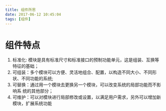 ```yaml
---
title: 组件所思
date: 2017-06-12 10:45:04
tags: [组件]
---
```


# 组件特点

1. 标准化: 模块是具有标准尺寸和标准接口的预制功能单元，这是组装、互换等特征的基础；
2. 可组装：多个模块可以方便、灵活地组合、配置，以构造不同大小、不同形状、不同功能的系统;
3. 可替换：通过用一个模块去更换另一个模块，可以改变系统的局部功能而不影响系 统的其他部分；
4. 可维护：可以对模块进行局部修改或设置，以满足用户需求，另外可以增加新模块，扩展系统功能

